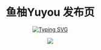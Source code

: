 <div align="center">

<h1>鱼柚Yuyou 发布页</h1>

[![Typing SVG](https://readme-typing-svg.demolab.com?font=Fira+Code&weight=800&pause=2000&color=000000&width=435&lines=%E2%9D%A4+Hi!+%E8%BF%99%E9%87%8C%E6%98%AF%E9%B1%BC%E6%9F%9A%E7%9A%84%E5%8F%91%E5%B8%83%E9%A1%B5+%E2%9D%A4+)](https://git.io/typing-svg)

<img src="https://v2.jinrishici.com/one.svg?font-size=16&spacing=2&color=Black">

</div>
